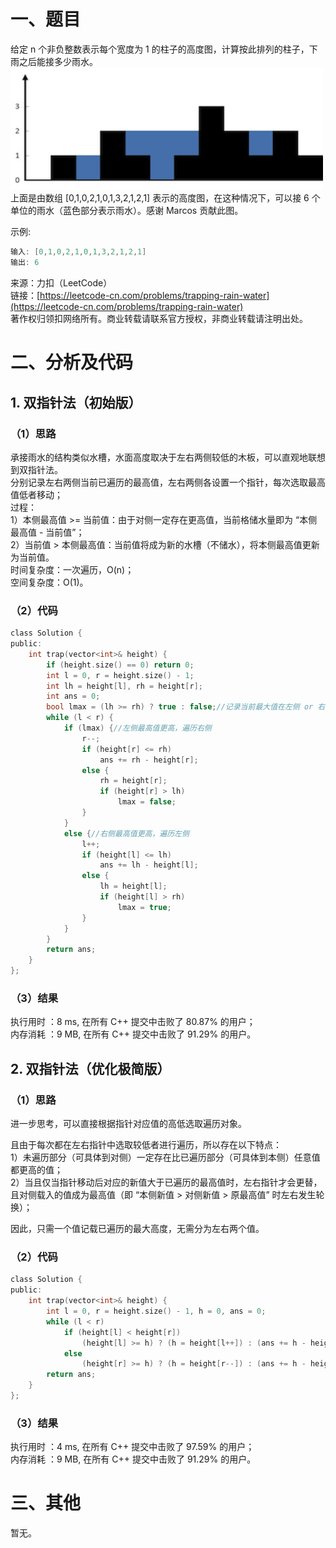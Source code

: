 # 一、题目  
给定 n 个非负整数表示每个宽度为 1 的柱子的高度图，计算按此排列的柱子，下雨之后能接多少雨水。  
<img src="https://github.com/zhengmenglei/leetcode/blob/master/images/question_42.png" width="500">  
上面是由数组 [0,1,0,2,1,0,1,3,2,1,2,1] 表示的高度图，在这种情况下，可以接 6 个单位的雨水（蓝色部分表示雨水）。感谢 Marcos 贡献此图。  
  
示例:  
```c++
输入: [0,1,0,2,1,0,1,3,2,1,2,1]
输出: 6
```
来源：力扣（LeetCode）  
链接：[https://leetcode-cn.com/problems/trapping-rain-water](https://leetcode-cn.com/problems/trapping-rain-water)  
著作权归领扣网络所有。商业转载请联系官方授权，非商业转载请注明出处。  
# 二、分析及代码
## 1. 双指针法（初始版）
### （1）思路
承接雨水的结构类似水槽，水面高度取决于左右两侧较低的木板，可以直观地联想到双指针法。  
分别记录左右两侧当前已遍历的最高值，左右两侧各设置一个指针，每次选取最高值低者移动；  
过程：  
1）本侧最高值 >= 当前值：由于对侧一定存在更高值，当前格储水量即为 “本侧最高值 - 当前值”；  
2）当前值 > 本侧最高值：当前值将成为新的水槽（不储水），将本侧最高值更新为当前值。  
时间复杂度：一次遍历，O(n)；  
空间复杂度：O(1)。  
### （2）代码
```c
class Solution {
public:
    int trap(vector<int>& height) {
        if (height.size() == 0) return 0;
        int l = 0, r = height.size() - 1;
        int lh = height[l], rh = height[r];
        int ans = 0;
        bool lmax = (lh >= rh) ? true : false;//记录当前最大值在左侧 or 右侧
        while (l < r) {
            if (lmax) {//左侧最高值更高，遍历右侧
                r--;
                if (height[r] <= rh)
                    ans += rh - height[r];
                else {
                    rh = height[r];
                    if (height[r] > lh)
                        lmax = false;
                }
            }
            else {//右侧最高值更高，遍历左侧
                l++;
                if (height[l] <= lh)
                    ans += lh - height[l];
                else {
                    lh = height[l];
                    if (height[l] > rh)
                        lmax = true;
                }
            }
        }
        return ans;
    }
};
```
### （3）结果
执行用时 ：8 ms, 在所有 C++ 提交中击败了 80.87% 的用户；  
内存消耗 ：9 MB, 在所有 C++ 提交中击败了 91.29% 的用户。  
## 2. 双指针法（优化极简版）
### （1）思路  
进一步思考，可以直接根据指针对应值的高低选取遍历对象。  
  
且由于每次都在左右指针中选取较低者进行遍历，所以存在以下特点：  
1）未遍历部分（可具体到对侧）一定存在比已遍历部分（可具体到本侧）任意值都更高的值；  
2）当且仅当指针移动后对应的新值大于已遍历的最高值时，左右指针才会更替，且对侧载入的值成为最高值（即 “本侧新值 > 对侧新值 > 原最高值” 时左右发生轮换）；   
  
因此，只需一个值记载已遍历的最大高度，无需分为左右两个值。  
### （2）代码
```c
class Solution {
public:
    int trap(vector<int>& height) {
        int l = 0, r = height.size() - 1, h = 0, ans = 0;
        while (l < r)
            if (height[l] < height[r]) 
                (height[l] >= h) ? (h = height[l++]) : (ans += h - height[l++]);
            else 
                (height[r] >= h) ? (h = height[r--]) : (ans += h - height[r--]);
        return ans;
    }
};
```
### （3）结果
执行用时 ：4 ms, 在所有 C++ 提交中击败了 97.59% 的用户；  
内存消耗 ：9 MB, 在所有 C++ 提交中击败了 91.29% 的用户。  
# 三、其他
暂无。  
